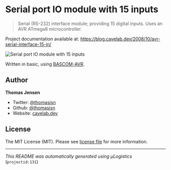 # Serial port IO module with 15 inputs

> Serial (RS-232) interface module; providing 15 digital inputs. Uses an AVR ATmega8 microcontroller.

Project documentation available at: https://blog.cavelab.dev/2008/10/avr-serial-interface-15-in/

![Serial port IO module with 15 inputs](https://i.logistics.cavelab.net/large/1429.jpeg)

Written in basic, using [BASCOM-AVR](http://www.mcselec.com/).

## Author
**Thomas Jensen**
* Twitter: [@thomasjsn](https://twitter.com/thomasjsn)
* Github: [@thomasjsn](https://github.com/thomasjsn)
* Website: [cavelab.dev](https://cavelab.dev)

## License
The MIT License (MIT). Please see [license file](LICENSE.txt) for more information.

---
_This README was automatically generated using µLogistics_ (`projectid:131`)
